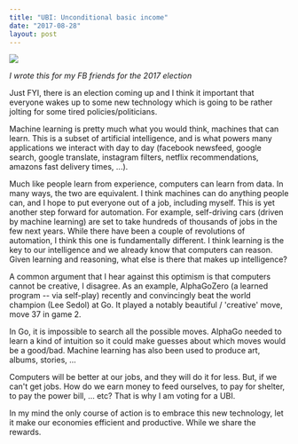 ```yaml
---
title: "UBI: Unconditional basic income"
date: "2017-08-28"
layout: post
---
```


![]({{site.baseurl}}/images/{{page.coverImage}})

_I wrote this for my FB friends for the 2017 election_

Just FYI, there is an election coming up and I think it important that everyone wakes up to some new technology which is going to be rather jolting for some tired policies/politicians.

Machine learning is pretty much what you would think, machines that can learn. This is a subset of artificial intelligence, and is what powers many applications we interact with day to day (facebook newsfeed, google search, google translate, instagram filters, netflix recommendations, amazons fast delivery times, ...).

Much like people learn from experience, computers can learn from data. In many ways, the two are equivalent. I think machines can do anything people can, and I hope to put everyone out of a job, including myself. This is yet another step forward for automation. For example, self-driving cars (driven by machine learning) are set to take hundreds of thousands of jobs in the few next years. While there have been a couple of revolutions of automation, I think this one is fundamentally different. I think learning is the key to our intelligence and we already know that computers can reason. Given learning and reasoning, what else is there that makes up intelligence?

A common argument that I hear against this optimism is that computers cannot be creative, I disagree.
As an example, AlphaGoZero (a learned program -- via self-play) recently and convincingly beat the world champion (Lee Sedol) at Go. It played a notably beautiful / 'creative' move, move 37 in game 2. 

In Go, it is impossible to search all the possible moves. AlphaGo needed to learn a kind of intuition so it could make guesses about which moves would be a good/bad. Machine learning has also been used to produce art, albums, stories, ...

Computers will be better at our jobs, and they will do it for less. But, if we can't get jobs. How do we earn money to feed ourselves, to pay for shelter, to pay the power bill, ... etc? That is why I am voting for a UBI.

In my mind the only course of action is to embrace this new technology, let it make our economies efficient and productive. While we share the rewards.